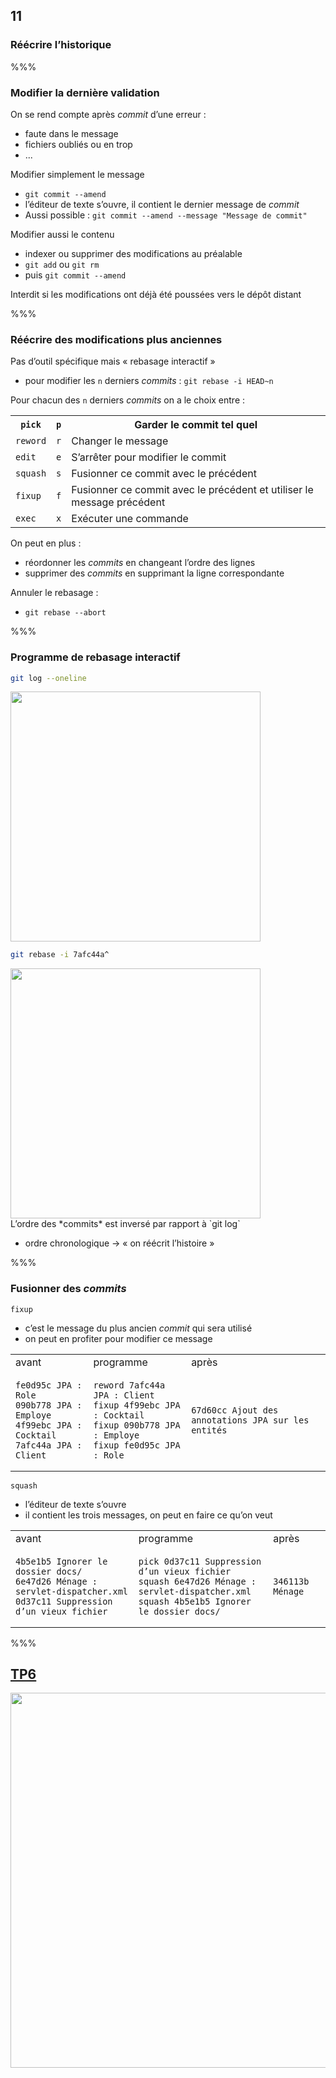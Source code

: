 <!-- .slide: data-background-image="images/logo-git.png" data-background-size="600px" class="chapter" -->
## 11
### Réécrire l’historique


%%%


<!-- .slide: data-background-image="images/logo-git.png" data-background-size="600px" class="slide" -->
### Modifier la dernière validation

On se rend compte après <!-- .element: class="icon idea" --> *commit* d’une erreur :
 - faute dans le message
 - fichiers oubliés ou en trop
 - ...

Modifier simplement le message
 - `git commit --amend`
  - l’éditeur de texte s’ouvre, il contient le dernier message de *commit*
 - Aussi possible : `git commit --amend --message "Message de commit"`
 
Modifier aussi le contenu
 - indexer ou supprimer des modifications au préalable
  - `git add` ou `git rm`
 - puis `git commit --amend`

Interdit si les modifications ont déjà été poussées vers le dépôt distant <!-- .element: class="icon warn" -->


%%%


<!-- .slide: data-background-image="images/logo-git.png" data-background-size="600px" class="slide" -->
### Réécrire des modifications plus anciennes

Pas d’outil spécifique mais « rebasage interactif »
 - pour modifier les `n` derniers *commits* : `git rebase -i HEAD~n`

Pour chacun des `n` derniers *commits* on a le choix entre :
 
<table class="left small">
	<tr>
		<th><code>pick</code></th>
		<th><code>p</code></th>
		<th>Garder le commit tel quel</th>
	</tr>
	<tr>
		<td><code>reword</code></td>
		<td><code>r</code></td>
		<td>Changer le message</td>
	</tr>
	<tr>
		<td><code>edit</code></td>
		<td><code>e</code></td>
		<td>S’arrêter pour modifier le commit</td>
	</tr>
	<tr>
		<td><code>squash</code></td>
		<td><code>s</code></td>
		<td>Fusionner ce commit avec le précédent</td>
	</tr>
	<tr>
		<td><code>fixup</code></td>
		<td><code>f</code></td>
		<td>Fusionner ce commit avec le précédent et utiliser le message précédent</td>
	</tr>
	<tr>
		<td><code>exec</code></td>
		<td><code>x</code></td>
		<td>Exécuter une commande</td>
	</tr>
</table>

On peut en plus :
 - réordonner les *commits* en changeant l’ordre des lignes
 - supprimer des *commits* en supprimant la ligne correspondante

Annuler le rebasage :
 - `git rebase --abort`


%%%


<!-- .slide: data-background-image="images/logo-git.png" data-background-size="600px" class="slide" -->
### Programme de rebasage interactif

```bash
git log --oneline
```

<div class="center">
	<img src="images/rebase-i-log.png" width="400px" />
</div>

```bash
git rebase -i 7afc44a^
```

<div class="center">
	<img src="images/rebase-i-todo.png" width="400px" />
</div>

<!-- .element: class="icon warn" -->L’ordre des *commits* est inversé par rapport à `git log`
 - ordre chronologique &rarr; « on réécrit l’histoire »


%%%


<!-- .slide: data-background-image="images/logo-git.png" data-background-size="600px" class="slide" -->
### Fusionner des *commits*

`fixup`
 - c’est le message du plus ancien *commit* qui sera utilisé
  - on peut en profiter pour modifier ce message

<table class="center">
<tr>
<td>avant</td>
<td>programme</td>
<td>après</td>
</tr>
<tr>
<td><pre><code class="lang-bash hljs">fe0d95c JPA : Role
090b778 JPA : Employe
4f99ebc JPA : Cocktail
7afc44a JPA : Client</code></pre></td>
<td><pre><code class="lang-bash hljs">reword 7afc44a JPA : Client
fixup 4f99ebc JPA : Cocktail
fixup 090b778 JPA : Employe
fixup fe0d95c JPA : Role</code></pre></td>
<td><pre><code class="lang-bash hljs">67d60cc Ajout des annotations JPA sur les entités</code></pre></td>
</tr>
</table>

`squash`
 - l’éditeur de texte s’ouvre
  - il contient les trois messages, on peut en faire ce qu’on veut

<table>
<tr>
<td>avant</td>
<td>programme</td>
<td>après</td>
</tr>
<tr>
<td><pre><code class="lang-bash hljs">4b5e1b5 Ignorer le dossier docs/
6e47d26 Ménage : servlet-dispatcher.xml
0d37c11 Suppression d’un vieux fichier</code></pre></td>
<td><pre><code class="lang-bash hljs">pick 0d37c11 Suppression d’un vieux fichier
squash 6e47d26 Ménage : servlet-dispatcher.xml
squash 4b5e1b5 Ignorer le dossier docs/</code></pre></td>
<td><pre><code class="lang-bash hljs">346113b Ménage</code></pre></td>
</tr>
</table>

%%%

<!-- .slide: class="tp" -->
## [TP6](https://git.stable.innovation.insee.eu/wehdrc/formation-git#6-r%C3%A9%C3%A9crire-lhistorique)
<div class="center">
	<img src="images/keyboard.png" width="600px" class="blur" />
</div>